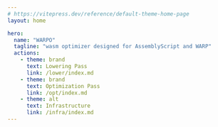 ```yaml
---
# https://vitepress.dev/reference/default-theme-home-page
layout: home

hero:
  name: "WARPO"
  tagline: "wasm optimizer designed for AssemblyScript and WARP"
  actions:
    - theme: brand
      text: Lowering Pass
      link: /lower/index.md
    - theme: brand
      text: Optimization Pass
      link: /opt/index.md
    - theme: alt
      text: Infrastructure
      link: /infra/index.md
---
```

